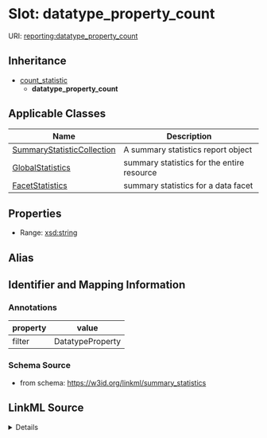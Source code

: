 # Slot: datatype_property_count

URI: [reporting:datatype_property_count](https://w3id.org/linkml/reportdatatype_property_count)




## Inheritance

* [count_statistic](count_statistic.md)
    * **datatype_property_count**





## Applicable Classes

| Name | Description |
| --- | --- |
[SummaryStatisticCollection](SummaryStatisticCollection.md) | A summary statistics report object
[GlobalStatistics](GlobalStatistics.md) | summary statistics for the entire resource
[FacetStatistics](FacetStatistics.md) | summary statistics for a data facet






## Properties

* Range: [xsd:string](http://www.w3.org/2001/XMLSchema#string)






## Alias




## Identifier and Mapping Information





### Annotations

| property | value |
| --- | --- |
| filter | DatatypeProperty |



### Schema Source


* from schema: https://w3id.org/linkml/summary_statistics




## LinkML Source

<details>
```yaml
name: datatype_property_count
annotations:
  filter:
    tag: filter
    value: DatatypeProperty
from_schema: https://w3id.org/linkml/summary_statistics
rank: 1000
is_a: count_statistic
alias: datatype_property_count
owner: SummaryStatisticCollection
domain_of:
- SummaryStatisticCollection
slot_group: property_statistic_group
range: string

```
</details>